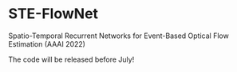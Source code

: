 # STE-FlowNet
Spatio-Temporal Recurrent Networks for Event-Based Optical Flow Estimation (AAAI 2022)

The code will be released before July!
